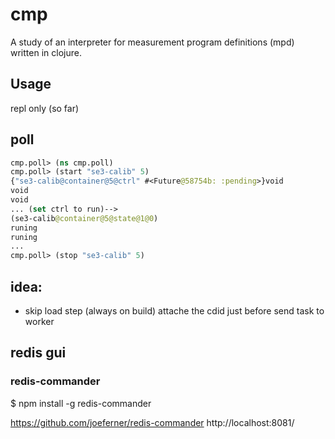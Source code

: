 # cmp

A study of an interpreter for measurement program definitions (mpd) written in clojure.

## Usage

repl only (so far)

## poll

```clojure
cmp.poll> (ns cmp.poll)
cmp.poll> (start "se3-calib" 5)
{"se3-calib@container@5@ctrl" #<Future@58754b: :pending>}void
void
void
... (set ctrl to run)-->
(se3-calib@container@5@state@1@0)
runing
runing
...
cmp.poll> (stop "se3-calib" 5)
```

## idea:

- skip load step (always on build) attache the
cdid just before send task to worker

## redis gui

### redis-commander

$ npm install -g redis-commander

https://github.com/joeferner/redis-commander
http://localhost:8081/

